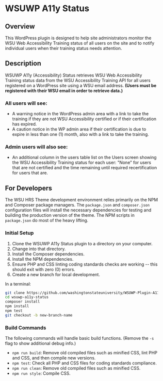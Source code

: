 # WSUWP A11y Status

## Overview

This WordPress plugin is designed to help site administrators monitor the WSU Web Accessibility Training status of all users on the site and to notify individual users when their training status needs attention.

## Description

WSUWP A11y (Accessibility) Status retrieves WSU Web Accessibility Training status data from the WSU Accessibility Training API for all users registered on a WordPress site using a WSU email address. **(Users must be registered with their WSU email in order to retrieve data.)**

### All users will see:

- A warning notice in the WordPress admin area with a link to take the training if they are not WSU Accessibility certified or if their certification has expired.
- A caution notice in the WP admin area if their certification is due to expire in less than one (1) month, also with a link to take the training.

### Admin users will also see:

- An additional column in the users table list on the Users screen showing the WSU Accessibility Training status for each user: "None" for users that are not certified and the time remaining until required recertification for users that are.

## For Developers

The WSU HRS Theme development environment relies primarily on the NPM and Composer package managers. The `package.json` and `composer.json` configuration files will install the necessary dependencies for testing and building the production version of the theme. The NPM scripts in `package.json` do most of the heavy lifting.

### Initial Setup

1. Clone the WSUWP A11y Status plugin to a directory on your computer.
2. Change into that directory.
3. Install the Composer dependencies.
4. Install the NPM dependencies.
5. Ensure PHP and CSS linting coding standards checks are working -- this should exit with zero (0) errors.
6. Create a new branch for local development.

In a terminal:

~~~bash
git clone https://github.com/washingtonstateuniversity/WSUWP-Plugin-A11y-Status.git wsuwp-a11y-status
cd wsuwp-a11y-status
composer install
npm install
npm test
git checkout -b new-branch-name
~~~

### Build Commands

The following commands will handle basic build functions. (Remove the `-s` flag to show additional debug info.)

- `npm run build`: Remove old compiled files such as minified CSS, lint PHP and CSS, and then compile new versions.
- `npm test`: Check all PHP and CSS files for coding standards compliance.
- `npm run clean`: Remove old compiled files such as minified CSS.
- `npm run style`: Compile CSS.
